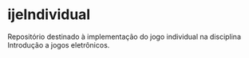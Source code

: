 # ijeIndividual
Repositório destinado à implementação do jogo individual na disciplina Introdução a jogos eletrônicos.
